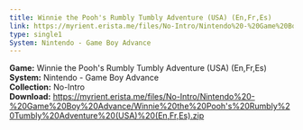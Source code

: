 ```yaml
---
title: Winnie the Pooh's Rumbly Tumbly Adventure (USA) (En,Fr,Es)
link: https://myrient.erista.me/files/No-Intro/Nintendo%20-%20Game%20Boy%20Advance/Winnie%20the%20Pooh's%20Rumbly%20Tumbly%20Adventure%20(USA)%20(En,Fr,Es).zip
type: single1
System: Nintendo - Game Boy Advance
---
```

<b>Game:</b> Winnie the Pooh's Rumbly Tumbly Adventure (USA) (En,Fr,Es)<br>
<b>System:</b> Nintendo - Game Boy Advance<br>
<b>Collection:</b> No-Intro<br>
<b>Download:</b> https://myrient.erista.me/files/No-Intro/Nintendo%20-%20Game%20Boy%20Advance/Winnie%20the%20Pooh's%20Rumbly%20Tumbly%20Adventure%20(USA)%20(En,Fr,Es).zip